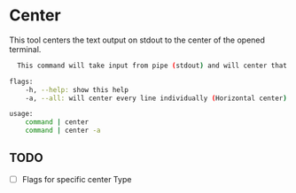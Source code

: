 # Center

This tool centers the text output on stdout to the center of the opened terminal.

```bash
  This command will take input from pipe (stdout) and will center that data in terminal

flags:
    -h, --help: show this help
    -a, --all: will center every line individually (Horizontal center)

usage:
    command | center
    command | center -a
```

## TODO

- [ ] Flags for specific center Type
